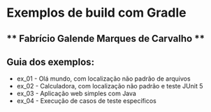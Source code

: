 # Exemplos de build com Gradle
## ** Fabrício Galende Marques de Carvalho **
## Guia dos exemplos:
* ex_01 - Olá mundo, com localização não padrão de arquivos
* ex_02 - Calculadora, com localização não padrão e teste JUnit 5
* ex_03 - Aplicação web simples com Java
* ex_04 - Execução de casos de teste específicos
